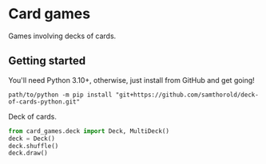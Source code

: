 # Card games

Games involving decks of cards.

## Getting started

You'll need Python 3.10+, otherwise, just install from GitHub and get going!

```shell
path/to/python -m pip install "git+https://github.com/samthorold/deck-of-cards-python.git"
```

Deck of cards.

```python
from card_games.deck import Deck, MultiDeck()
deck = Deck()
deck.shuffle()
deck.draw()
```

